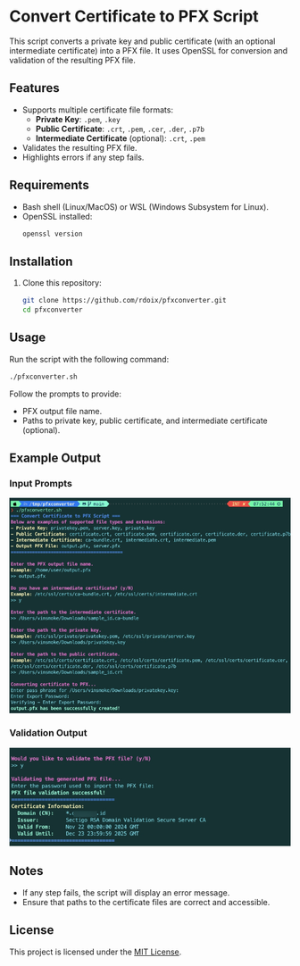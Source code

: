 # Convert Certificate to PFX Script

This script converts a private key and public certificate (with an optional intermediate certificate) into a PFX file. It uses OpenSSL for conversion and validation of the resulting PFX file.

## Features
- Supports multiple certificate file formats:
  - **Private Key**: `.pem`, `.key`
  - **Public Certificate**: `.crt`, `.pem`, `.cer`, `.der`, `.p7b`
  - **Intermediate Certificate** (optional): `.crt`, `.pem`
- Validates the resulting PFX file.
- Highlights errors if any step fails.

## Requirements
- Bash shell (Linux/MacOS) or WSL (Windows Subsystem for Linux).
- OpenSSL installed:
    ```bash
    openssl version
    ```

## Installation
1. Clone this repository:
    ```bash
    git clone https://github.com/rdoix/pfxconverter.git
    cd pfxconverter
    ```

## Usage
Run the script with the following command:
```bash
./pfxconverter.sh
```

Follow the prompts to provide:
- PFX output file name.
- Paths to private key, public certificate, and intermediate certificate (optional).

## Example Output

### Input Prompts
![Input Prompts](assets/InputPrompts.jpg)


### Validation Output
![Validation Output](assets/ValidationOutput.jpg)


## Notes
- If any step fails, the script will display an error message.
- Ensure that paths to the certificate files are correct and accessible.

## License
This project is licensed under the [MIT License](LICENSE).
